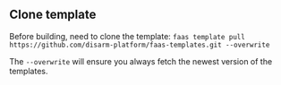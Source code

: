 ## Clone template

Before building, need to clone the template: 
`faas template pull https://github.com/disarm-platform/faas-templates.git --overwrite`

The `--overwrite` will ensure you always fetch the newest version of the templates.

